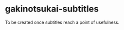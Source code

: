 gakinotsukai-subtitles
======================

To be created once subtitles reach a point of usefulness.
